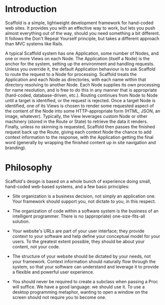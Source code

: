 # Introduction

Scaffold is a simple, lightweight development framework for hand-coded web sites. It provides
you with an effective way to work, but lets you push almost everything out of the way, should
you need something a bit different. It follows the Don't Repeat Yourself principle, but takes 
a different approach than MVC systems like Rails. 

A typical Scaffold system has one Application, some number of Nodes, and one or more Views 
on each Node. The Application (itself a Node) is the anchor for the system, setting up the 
environment and handling requests. Unless you override it, the default Application behaviour 
is to ask Scaffold to route the request to a Node for processing. Scaffold treats the 
Application and each Node as directories, with each name within that directory resolving to 
another Node. Each Node supplies its own processing for name resolution, and is free to do this
in any manner that is appropriate (hard-coded, database-driven, etc.). Routing continues from
Node to Node until a target is identified, or the request is rejected. Once a target Node is 
identified, one of its Views is chosen to render some requested aspect of the content of the Node 
into some HTTP-appropriate form (HTML, JSON, an image, whatever). Typically, the View leverages 
custom Node or other machinery (stored in the Route or State) to retrieve the data it renders. 
Finally, unless no skinning is requested, Scaffold then passes the finished request back up the
Route, giving each context Node the chance to add context information to the response, with the 
Application getting the final word (generally by wrapping the finished content up in site 
navigation and branding).


# Philosophy

Scaffold's design is based on a whole bunch of experience doing small, hand-coded web-based 
systems, and a few basic principles:

* Site organization is a business decision, not simply an application one. Your framework 
  should support you, not dictate to you, in this respect. 
  
* The organization of code within a software system is the business of an intelligent programmer. 
  There is no (appropriate) one-size-fits-all solution.

* Your website's URLs are part of your user interface; they provide context to your 
  software and help define your conceptual model for your users. To the greatest extent
  possible, they should be about your content, not your code. 
  
* The structure of your website should be dictated by your needs, not your framework. Context 
  information should naturally flow through the system, so that your software can understand 
  and leverage it to provide a flexible and powerful user experience. 

* You should never be required to create a subclass when passing a Proc will suffice. We have 
  a good language: we should use it. To use a desktop programming metaphor, wanting to open 
  a window on the screen should not require you to become one.


